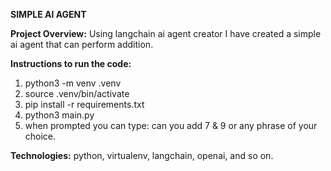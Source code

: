 **SIMPLE AI AGENT**

**Project Overview:**
  Using langchain ai agent creator I have created a simple ai agent that can perform addition.

**Instructions to run the code:**
  1. python3 -m venv .venv
  2. source .venv/bin/activate
  3. pip install -r requirements.txt
  4. python3 main.py
  5. when prompted you can type: can you add 7 & 9 or any phrase of your choice.

**Technologies:**
  python, virtualenv, langchain, openai, and so on.
